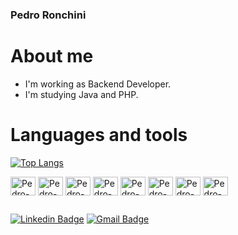 ### Pedro Ronchini

# About me
- I'm working as Backend Developer.
- I'm studying Java and PHP.

# Languages and tools
[![Top Langs](https://github-readme-stats.vercel.app/api/top-langs/?username=pedroronchini&theme=dark)](https://github.com/anuraghazra/github-readme-stats)
<div style="display: inline-block">
    <img align="center" alt="Pedro-PHP" height="30" width="40" src="https://cdn.jsdelivr.net/gh/devicons/devicon/icons/php/php-original.svg" >
    <img align="center" alt="Pedro-JS" height="30" width="40" src="https://cdn.jsdelivr.net/gh/devicons/devicon/icons/javascript/javascript-original.svg" >
    <img align="center" alt="Pedro-NodeJS" height="30" width="40" src="https://cdn.jsdelivr.net/gh/devicons/devicon/icons/nodejs/nodejs-original.svg" >
    <img align="center" alt="Pedro-MySQL" height="30" width="40" src="https://cdn.jsdelivr.net/gh/devicons/devicon/icons/mysql/mysql-original-wordmark.svg" >
    <img align="center" alt="Pedro-Java" height="30" width="40" src="https://cdn.jsdelivr.net/gh/devicons/devicon/icons/java/java-original.svg" >
    <img align="center" alt="Pedro-Python" height="30" width="40" src="https://cdn.jsdelivr.net/gh/devicons/devicon/icons/python/python-original.svg" >
    <img align="center" alt="Pedro-C" height="30" width="40" src="https://cdn.jsdelivr.net/gh/devicons/devicon/icons/c/c-original.svg" >
    <img align="center" alt="Pedro-Postgres" height="30" width="40" src="https://cdn.jsdelivr.net/gh/devicons/devicon/icons/postgresql/postgresql-original.svg" >
</div>

##
[![Linkedin Badge](https://img.shields.io/badge/-Pedro%20Ronchini-000?style=flat-square&logo=Linkedin&logoColor=white&link=https://www.linkedin.com/in/pedro-ronchini-721b63193/)](https://www.linkedin.com/in/pedro-ronchini-721b63193/)
[![Gmail Badge](https://img.shields.io/badge/-pedroronchini2000@gmail.com-000?style=flat-square&logo=Gmail&logoColor=white&link=mailto:pedroronchini2000@gmail.com)](mailto:pedroronchini2000@gmail.com)
